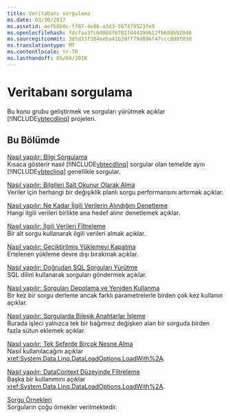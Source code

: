 ```yaml
---
title: Veritabanı sorgulama
ms.date: 03/30/2017
ms.assetid: eefb8b0c-ff07-4e86-a3d3-567479523fe9
ms.openlocfilehash: fdcfaa3fc0d08df07027d44399612fb688b920d6
ms.sourcegitcommit: 3d5d33f384eeba41b2dff79d096f47ccc8d8f03d
ms.translationtype: MT
ms.contentlocale: tr-TR
ms.lasthandoff: 05/04/2018
---
```

# <a name="querying-the-database"></a>Veritabanı sorgulama
Bu konu grubu geliştirmek ve sorguları yürütmek açıklar [!INCLUDE[vbtecdlinq](../../../../../../includes/vbtecdlinq-md.md)] projeleri.  
  
## <a name="in-this-section"></a>Bu Bölümde  
 [Nasıl yapılır: Bilgi Sorgulama](../../../../../../docs/framework/data/adonet/sql/linq/how-to-query-for-information.md)  
 Kısaca gösterir nasıl [!INCLUDE[vbtecdlinq](../../../../../../includes/vbtecdlinq-md.md)] sorgular olan temelde aynı [!INCLUDE[vbteclinq](../../../../../../includes/vbteclinq-md.md)] genellikle sorgular.  
  
 [Nasıl yapılır: Bilgileri Salt Okunur Olarak Alma](../../../../../../docs/framework/data/adonet/sql/linq/how-to-retrieve-information-as-read-only.md)  
 Veriler için herhangi bir değişiklik planlı sorgu performansını artırmak açıklar.  
  
 [Nasıl yapılır: Ne Kadar İlgili Verilerin Alındığını Denetleme](../../../../../../docs/framework/data/adonet/sql/linq/how-to-control-how-much-related-data-is-retrieved.md)  
 Hangi ilgili verileri birlikte ana hedef alınır denetlemek açıklar.  
  
 [Nasıl yapılır: İlgili Verileri Filtreleme](../../../../../../docs/framework/data/adonet/sql/linq/how-to-filter-related-data.md)  
 Bir alt sorgu kullanarak ilgili verileri almak açıklar.  
  
 [Nasıl yapılır: Geciktirilmiş Yüklemeyi Kapatma](../../../../../../docs/framework/data/adonet/sql/linq/how-to-turn-off-deferred-loading.md)  
 Ertelenen yükleme devre dışı bırakmak açıklar.  
  
 [Nasıl yapılır: Doğrudan SQL Sorguları Yürütme](../../../../../../docs/framework/data/adonet/sql/linq/how-to-directly-execute-sql-queries.md)  
 SQL dilini kullanarak sorguları göndermek açıklar.  
  
 [Nasıl yapılır: Sorguları Depolama ve Yeniden Kullanma](../../../../../../docs/framework/data/adonet/sql/linq/how-to-store-and-reuse-queries.md)  
 Bir kez bir sorgu derleme ancak farklı parametrelerle birden çok kez kullanın açıklar.  
  
 [Nasıl yapılır: Sorgularda Bileşik Anahtarlar İşleme](../../../../../../docs/framework/data/adonet/sql/linq/how-to-handle-composite-keys-in-queries.md)  
 Burada işleci yalnızca tek bir bağımsız değişken alan bir sorguda birden fazla sütun eklemek açıklar.  
  
 [Nasıl yapılır: Tek Seferde Birçok Nesne Alma](../../../../../../docs/framework/data/adonet/sql/linq/how-to-retrieve-many-objects-at-once.md)  
 Nasıl kullanılacağını açıklar <xref:System.Data.Linq.DataLoadOptions.LoadWith%2A>.  
  
 [Nasıl yapılır: DataContext Düzeyinde Filtreleme](../../../../../../docs/framework/data/adonet/sql/linq/how-to-filter-at-the-datacontext-level.md)  
 Başka bir kullanımını açıklar <xref:System.Data.Linq.DataLoadOptions.LoadWith%2A>.  
  
 [Sorgu Örnekleri](../../../../../../docs/framework/data/adonet/sql/linq/query-examples.md)  
 Sorguların çoğu örnekler verilmektedir.
